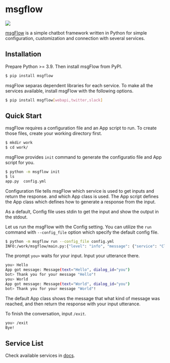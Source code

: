 # msgflow

![](https://github.com/colorfulscoop/msgflow/workflows/unittest/badge.svg)

[msgFlow](https://github.com/colorfulscoop/msgflow) is a simple chatbot framework written in Python for simple configuration, customization and connection with several services.

## Installation

Prepare Python >= 3.9. Then install msgFlow from PyPI.

```sh
$ pip install msgflow
```

msgFlow separas dependent libraries for each service. To make all the services available, install msgFlow with the following options.

```sh
$ pip install msgflow[webapi,twitter,slack]
```

## Quick Start

msgFlow requires a configuration file and an App script to run.
To create those files, create your working directory first.

```sh
$ mkdir work
$ cd work/
```

msgFlow provides `init` command to generate the configuratio file and App script for you.

```sh
$ python -m msgflow init
$ ls
app.py  config.yml
```

Configuration file tells msgFlow which service is used to get inputs and return the response. and which App class is used.
The App script defines the App class which defines how to generate a response from the input.

As a default, Config file uses stdin to get the input and show the output in the stdout.

Let us run the msgFlow with the Config setting.
You can utilize the `run` command with `--config_file` option which specify the default config file.

```sh
$ python -m msgflow run --config_file config.yml
INFO:/work/msgflow/main.py:{"level": "info", "message": {"service": "CliService", "post_service": "CliService"}, "time": "2020-12-26 11:10:43.886375"}
```

The prompt `you>` waits for your input. Input your utterance there.

```sh
you> Hello
App got message: Message(text="Hello", dialog_id="you")
bot> Thank you for your message "Hello"!
you> World
App got message: Message(text="World", dialog_id="you")
bot> Thank you for your message "World"!
```

The default App class shows the message that what kind of message was reached, and then return the response with your input utterance.

To finish the conversation, input `/exit`.

```sh
you> /exit
Bye!
```

## Service List

Check available services in [docs](docs/en/docs/service.md).

